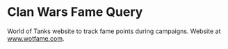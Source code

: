 # Clan Wars Fame Query

World of Tanks website to track fame points during campaigns. Website at www.wotfame.com.